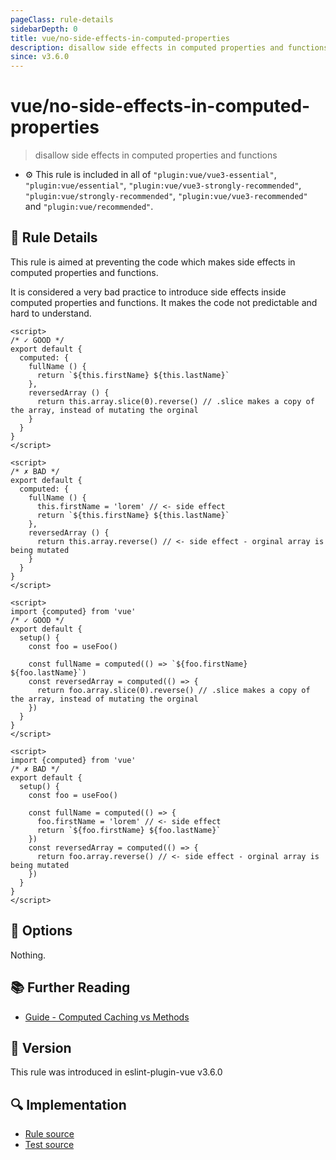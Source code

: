 ```yaml
---
pageClass: rule-details
sidebarDepth: 0
title: vue/no-side-effects-in-computed-properties
description: disallow side effects in computed properties and functions
since: v3.6.0
---
```

# vue/no-side-effects-in-computed-properties

> disallow side effects in computed properties and functions

- :gear: This rule is included in all of `"plugin:vue/vue3-essential"`, `"plugin:vue/essential"`, `"plugin:vue/vue3-strongly-recommended"`, `"plugin:vue/strongly-recommended"`, `"plugin:vue/vue3-recommended"` and `"plugin:vue/recommended"`.

## :book: Rule Details

This rule is aimed at preventing the code which makes side effects in computed properties and functions.

It is considered a very bad practice to introduce side effects inside computed properties and functions. It makes the code not predictable and hard to understand.

<eslint-code-block :rules="{'vue/no-side-effects-in-computed-properties': ['error']}">

```vue
<script>
/* ✓ GOOD */
export default {
  computed: {
    fullName () {
      return `${this.firstName} ${this.lastName}`
    },
    reversedArray () {
      return this.array.slice(0).reverse() // .slice makes a copy of the array, instead of mutating the orginal
    }
  }
}
</script>
```

</eslint-code-block>

<eslint-code-block :rules="{'vue/no-side-effects-in-computed-properties': ['error']}">

```vue
<script>
/* ✗ BAD */
export default {
  computed: {
    fullName () {
      this.firstName = 'lorem' // <- side effect
      return `${this.firstName} ${this.lastName}`
    },
    reversedArray () {
      return this.array.reverse() // <- side effect - orginal array is being mutated
    }
  }
}
</script>
```

</eslint-code-block>

<eslint-code-block :rules="{'vue/no-side-effects-in-computed-properties': ['error']}">

```vue
<script>
import {computed} from 'vue'
/* ✓ GOOD */
export default {
  setup() {
    const foo = useFoo()

    const fullName = computed(() => `${foo.firstName} ${foo.lastName}`)
    const reversedArray = computed(() => {
      return foo.array.slice(0).reverse() // .slice makes a copy of the array, instead of mutating the orginal
    })
  }
}
</script>
```

</eslint-code-block>

<eslint-code-block :rules="{'vue/no-side-effects-in-computed-properties': ['error']}">

```vue
<script>
import {computed} from 'vue'
/* ✗ BAD */
export default {
  setup() {
    const foo = useFoo()
    
    const fullName = computed(() => {
      foo.firstName = 'lorem' // <- side effect
      return `${foo.firstName} ${foo.lastName}`
    })
    const reversedArray = computed(() => {
      return foo.array.reverse() // <- side effect - orginal array is being mutated
    })
  }
}
</script>
```

</eslint-code-block>

## :wrench: Options

Nothing.

## :books: Further Reading

- [Guide - Computed Caching vs Methods](https://v3.vuejs.org/guide/computed.html#computed-caching-vs-methods)

## :rocket: Version

This rule was introduced in eslint-plugin-vue v3.6.0

## :mag: Implementation

- [Rule source](https://github.com/vuejs/eslint-plugin-vue/blob/master/lib/rules/no-side-effects-in-computed-properties.js)
- [Test source](https://github.com/vuejs/eslint-plugin-vue/blob/master/tests/lib/rules/no-side-effects-in-computed-properties.js)
